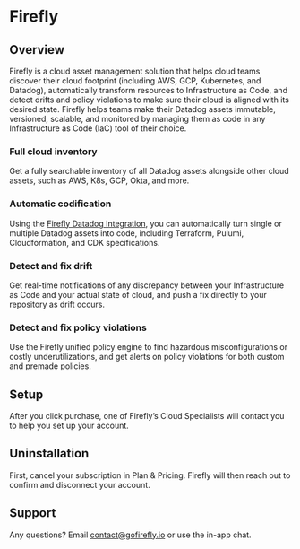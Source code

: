 # Firefly

## Overview
Firefly is a cloud asset management solution that helps cloud teams discover their cloud footprint (including AWS, GCP, Kubernetes, and Datadog), automatically transform resources to Infrastructure as Code, and detect drifts and policy violations to make sure their cloud is aligned with its desired state.
Firefly helps teams make their Datadog assets immutable, versioned, scalable, and monitored by managing them as code in any Infrastructure as Code (IaC) tool of their choice.

### Full cloud inventory
Get a fully searchable inventory of all Datadog assets alongside other cloud assets, such as AWS, K8s, GCP, Okta, and more.

### Automatic codification
Using the [Firefly Datadog Integration][2], you can automatically turn single or multiple Datadog assets into code, including Terraform, Pulumi, Cloudformation, and CDK specifications.

### Detect and fix drift
Get real-time notifications of any discrepancy between your Infrastructure as Code and your actual state of cloud, and push a fix directly to your repository as drift occurs.

### Detect and fix policy violations
Use the Firefly unified policy engine to find hazardous misconfigurations or costly underutilizations, and get alerts on policy violations for both custom and premade policies.

## Setup
After you click purchase, one of Firefly’s Cloud Specialists will contact you to help you set up your account.

## Uninstallation

First, cancel your subscription in Plan & Pricing. Firefly will then reach out to confirm and disconnect your account.


## Support
Any questions? Email [contact@gofirefly.io][1] or use the in-app chat.

[1]: mailto:contact@gofirefly.io
[2]: https://app.datadoghq.com/integrations/firefly
